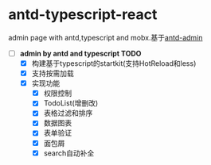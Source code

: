 # antd-typescript-react
admin page with antd,typescript and mobx.基于[antd-admin](https://github.com/zuiidea/antd-admin)
- [ ] **admin by antd and typescript TODO**
    - [x] 构建基于typescript的startkit(支持HotReload和less)
    - [x] 支持按需加载
    - [x] 实现功能
        - [x] 权限控制
        - [x] TodoList(增删改)
        - [x] 表格过滤和排序
        - [x] 数据图表
        - [x] 表单验证
        - [x] 面包屑
        - [x] search自动补全
